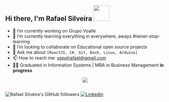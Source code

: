 ## Hi there, I'm Rafael Silveira <img src="https://acegif.com/wp-content/uploads/2021/06/acegifdotcom-unique-lightsabre-3.gif" width="50" height="50">

- 💼 I’m currently working on Grupo Voalle
- 🚀 I’m currently learning everything in everywhere, aways #never-stop-learning
- 👯 I’m looking to collaborate on Educational open source projects
- 💬 Ask me about `[ReactJS, C#, Git, Bash, Linux, Arduino]`
- 📫 How to reach me: sepolrafael@gmail.com
- 👨‍🎓 Graduated in Information Systems | MBA in Business Management **in progress** 

<p align='center'>
    <img src="https://github-readme-stats.vercel.app/api?username=RafaelLSilveira&show_icons=true&theme=tokyonight">
</p>

##
![Rafael Silveira's GitHub followers](https://img.shields.io/github/followers/RafaelLSilveira?style=flat&labelColor=0D0D0D&logo=Github&Color=white)
[![Linkedin](https://img.shields.io/badge/-LinkedIn-0D0D0D?style=flat&labelColor=0D0D0D&logo=Linkedin&Color=white)](https://www.linkedin.com/in/rafael-lopes-silveira-aa07209a)
